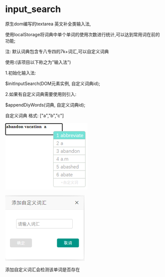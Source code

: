 # input_search
原生dom编写的textarea 英文补全类输入法,

使用localStorage将词典中单个单词的使用次数进行统计,可以达到常用词在前的功能;

注: 默认词典包含专八专四的7k+词汇,可以自定义词典

使用:(该项目以下称之为"输入法")

1.初始化输入法:

$initInputSearch(DOM元素实例, 自定义词典id);

2.如果有自定义词典需要使用则引入:

$appendDiyWords(词典, 自定义词典id);

自定义词典 格式: \["a","b","c"\]

![1595553557573](https://github.com/17600774441/input_search/blob/master/readmeImg/1595553557573.png)





![1595553580228](https://github.com/17600774441/input_search/blob/master/readmeImg/1595553580228.png)

添加自定义词汇会检测该单词是否存在